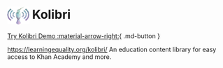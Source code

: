 # <img src="kolibrilogo.jpg" width=50px style="vertical-align: middle;" alt="Logo"/> Kolibri

[Try Kolibri Demo :material-arrow-right:](https://edu.lokal.network/){ .md-button }

https://learningequality.org/kolibri/ 
An education content library for easy access to Khan Academy and more.